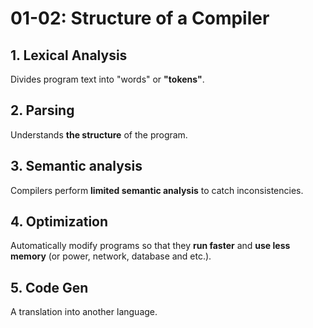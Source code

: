# 01-02: Structure of a Compiler
## 1. Lexical Analysis
Divides program text into "words" or **"tokens"**.
## 2. Parsing
Understands **the structure** of the program.
## 3. Semantic analysis
Compilers perform **limited semantic analysis** to catch inconsistencies.
## 4. Optimization
Automatically modify programs so that they **run faster** and **use less memory** (or power, network, database and etc.).
## 5. Code Gen
A translation into another language.